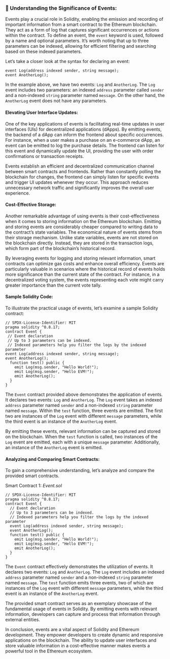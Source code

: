 ### 🔔 Understanding the Significance of Events:

Events play a crucial role in Solidity, enabling the emission and recording of important information from a smart contract to the Ethereum blockchain. They act as a form of log that captures significant occurrences or actions within the contract. To define an event, the `event` keyword is used, followed by a name and optional parameters. It’s worth noting that up to three parameters can be indexed, allowing for efficient filtering and searching based on these indexed parameters.

Let’s take a closer look at the syntax for declaring an event:

```solidity
event Log(address indexed sender, string message);
event AnotherLog();
```

In the example above, we have two events: `Log` and `AnotherLog`. The `Log` event includes two parameters: an indexed `address` parameter called `sender` and a non-indexed `string` parameter named `message`. On the other hand, the `AnotherLog` event does not have any parameters.

#### Elevating User Interface Updates:

One of the key applications of events is facilitating real-time updates in user interfaces (UIs) for decentralized applications (dApps). By emitting events, the backend of a dApp can inform the frontend about specific occurrences. For instance, when a user makes a purchase on an e-commerce dApp, an event can be emitted to log the purchase details. The frontend can listen for this event and dynamically update the UI, providing the user with order confirmations or transaction receipts.

Events establish an efficient and decentralized communication channel between smart contracts and frontends. Rather than constantly polling the blockchain for changes, the frontend can simply listen for specific events and trigger UI updates whenever they occur. This approach reduces unnecessary network traffic and significantly improves the overall user experience.

#### Cost-Effective Storage:

Another remarkable advantage of using events is their cost-effectiveness when it comes to storing information on the Ethereum blockchain. Emitting and storing events are considerably cheaper compared to writing data to the contract’s state variables. The economical nature of events stems from their storage mechanism. Unlike state variables, events are not stored on the blockchain directly. Instead, they are stored in the transaction logs, which form part of the blockchain’s historical record.

By leveraging events for logging and storing relevant information, smart contracts can optimize gas costs and enhance overall efficiency. Events are particularly valuable in scenarios where the historical record of events holds more significance than the current state of the contract. For instance, in a decentralized voting system, the events representing each vote might carry greater importance than the current vote tally.

#### Sample Solidity Code:

To illustrate the practical usage of events, let’s examine a sample Solidity contract:

```solidity
// SPDX-License-Identifier: MIT
pragma solidity ^0.8.17;
contract Event {
 // Event declaration
 // Up to 3 parameters can be indexed.
 // Indexed parameters help you filter the logs by the indexed parameter
event Log(address indexed sender, string message);
event AnotherLog();
  function test() public {
    emit Log(msg.sender, "Hello World!");
    emit Log(msg.sender, "Hello EVM!");
    emit AnotherLog();
  }
}
```

The `Event` contract provided above demonstrates the application of events. It declares two events: `Log` and `AnotherLog`. The `Log` event takes an indexed `address` parameter named `sender` and a non-indexed `string` parameter named `message`. Within the `test` function, three events are emitted. The first two are instances of the `Log` event with different `message` parameters, while the third event is an instance of the `AnotherLog` event.

By emitting these events, relevant information can be captured and stored on the blockchain. When the `test` function is called, two instances of the `Log` event are emitted, each with a unique `message` parameter. Additionally, an instance of the `AnotherLog` event is emitted.

#### Analyzing and Comparing Smart Contracts:

To gain a comprehensive understanding, let’s analyze and compare the provided smart contracts.

Smart Contract 1: _Event.sol_

```solidity
// SPDX-License-Identifier: MIT
pragma solidity ^0.8.17;
contract Event {
  // Event declaration
  // Up to 3 parameters can be indexed.
  // Indexed parameters help you filter the logs by the indexed parameter
  event Log(address indexed sender, string message);
  event AnotherLog();
  function test() public {
    emit Log(msg.sender, "Hello World!");
    emit Log(msg.sender, "Hello EVM!");
    emit AnotherLog();
  }
}
```

The `Event` contract effectively demonstrates the utilization of events. It declares two events: `Log` and `AnotherLog`. The `Log` event includes an indexed `address` parameter named `sender` and a non-indexed `string` parameter named `message`. The `test` function emits three events, two of which are instances of the `Log` event with different `message` parameters, while the third event is an instance of the `AnotherLog` event.

The provided smart contract serves as an exemplary showcase of the fundamental usage of events in Solidity. By emitting events with relevant information, developers can capture and process that information through external entities.

In conclusion, events are a vital aspect of Solidity and Ethereum development. They empower developers to create dynamic and responsive applications on the blockchain. The ability to update user interfaces and store valuable information in a cost-effective manner makes events a powerful tool in the Ethereum ecosystem.
